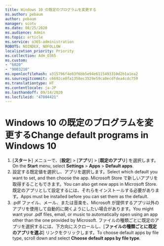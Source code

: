 ```yaml
---
title: Windows 10 の既定のプログラムを変更する
ms.author: pebaum
author: pebaum
manager: scotv
ms.date: 08/25/2020
ms.audience: Admin
ms.topic: article
ms.service: o365-administration
ROBOTS: NOINDEX, NOFOLLOW
localization_priority: Priority
ms.collection: Adm_O365
ms.custom:
- "6020"
- "9003210"
ms.openlocfilehash: a315796f4e03f6bb5e94e6115493310d2b1a1ea2
ms.sourcegitcommit: c6692ce0fa1358ec3529e59ca0ecdfdea4cdc759
ms.translationtype: HT
ms.contentlocale: ja-JP
ms.lasthandoff: 09/14/2020
ms.locfileid: "47804421"
---
```

# <a name="change-default-programs-in-windows-10"></a><span data-ttu-id="6afc4-102">Windows 10 の既定のプログラムを変更する</span><span class="sxs-lookup"><span data-stu-id="6afc4-102">Change default programs in Windows 10</span></span>

1. <span data-ttu-id="6afc4-103">[**スタート**] メニューで、[**設定**]  >  [**アプリ**]  >  [**既定のアプリ**] を選択します。</span><span class="sxs-lookup"><span data-stu-id="6afc4-103">On the  **Start**  menu, select **Settings** > **Apps** > **Default apps**.</span></span>
2. <span data-ttu-id="6afc4-104">設定する既定値を選択し、アプリを選択します。</span><span class="sxs-lookup"><span data-stu-id="6afc4-104">Select which default you want to set, and then choose the app.</span></span> <span data-ttu-id="6afc4-105">Microsoft Store で新しいアプリを取得することもできます。</span><span class="sxs-lookup"><span data-stu-id="6afc4-105">You can also get new apps in Microsoft Store.</span></span> <span data-ttu-id="6afc4-106">既定のアプリとして設定するには、それらをインストールする必要があります。</span><span class="sxs-lookup"><span data-stu-id="6afc4-106">Apps must be installed before you can set them as the default.</span></span>
3. <span data-ttu-id="6afc4-107">.pdf ファイル、メール、または音楽を、Microsoft が提供するアプリ以外のアプリを使用して自動的に開くようにしたい場合があります。</span><span class="sxs-lookup"><span data-stu-id="6afc4-107">You might want your .pdf files, email, or music to automatically open using an app other than the one provided by Microsoft.</span></span> <span data-ttu-id="6afc4-108">ファイルの種類ごとに既定のアプリを選択するには、下方向にスクロールし、[**ファイルの種類ごとに既定のアプリを選ぶ**] リンクをクリックします。</span><span class="sxs-lookup"><span data-stu-id="6afc4-108">To choose default apps by file type, scroll down and select  **Choose default apps by file type**.</span></span>